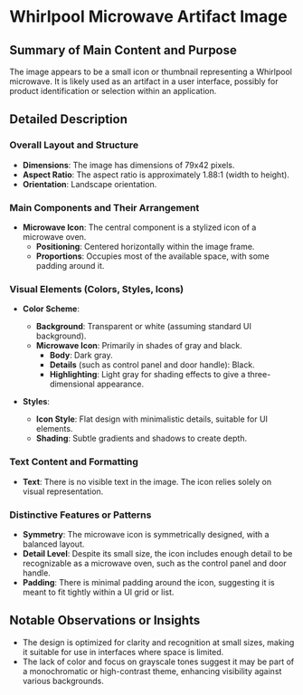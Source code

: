 # Whirlpool Microwave Artifact Image

## Summary of Main Content and Purpose
The image appears to be a small icon or thumbnail representing a Whirlpool microwave. It is likely used as an artifact in a user interface, possibly for product identification or selection within an application.

## Detailed Description

### Overall Layout and Structure
- **Dimensions**: The image has dimensions of 79x42 pixels.
- **Aspect Ratio**: The aspect ratio is approximately 1.88:1 (width to height).
- **Orientation**: Landscape orientation.

### Main Components and Their Arrangement
- **Microwave Icon**: The central component is a stylized icon of a microwave oven.
  - **Positioning**: Centered horizontally within the image frame.
  - **Proportions**: Occupies most of the available space, with some padding around it.

### Visual Elements (Colors, Styles, Icons)
- **Color Scheme**:
  - **Background**: Transparent or white (assuming standard UI background).
  - **Microwave Icon**: Primarily in shades of gray and black.
    - **Body**: Dark gray.
    - **Details** (such as control panel and door handle): Black.
    - **Highlighting**: Light gray for shading effects to give a three-dimensional appearance.

- **Styles**:
  - **Icon Style**: Flat design with minimalistic details, suitable for UI elements.
  - **Shading**: Subtle gradients and shadows to create depth.

### Text Content and Formatting
- **Text**: There is no visible text in the image. The icon relies solely on visual representation.

### Distinctive Features or Patterns
- **Symmetry**: The microwave icon is symmetrically designed, with a balanced layout.
- **Detail Level**: Despite its small size, the icon includes enough detail to be recognizable as a microwave oven, such as the control panel and door handle.
- **Padding**: There is minimal padding around the icon, suggesting it is meant to fit tightly within a UI grid or list.

## Notable Observations or Insights
- The design is optimized for clarity and recognition at small sizes, making it suitable for use in interfaces where space is limited.
- The lack of color and focus on grayscale tones suggest it may be part of a monochromatic or high-contrast theme, enhancing visibility against various backgrounds.